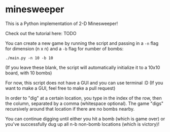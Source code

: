 # minesweeper

This is a Python implementation of 2-D Minesweeper!

Check out the tutorial here: TODO

You can create a new game by running the script and passing in a `-n` flag for dimension (n x n) and a `-b` flag for number of bombs:
```
./main.py -n 10 -b 10
```
(If you leave these blank, the script will automatically initialize it to a 10x10 board, with 10 bombs)

For now, this script does not have a GUI and you can use terminal :D (If you want to make a GUI, feel free to make a pull request)

In order to "dig" at a certain location, you type in the index of the row, then the column, separated by a comma (whitespace optional). The game "digs" recursively around that location if there are no bombs nearby.

You can continue digging until either you hit a bomb (which is game over) or you've successfully dug up all n-b non-bomb locations (which is victory)!
